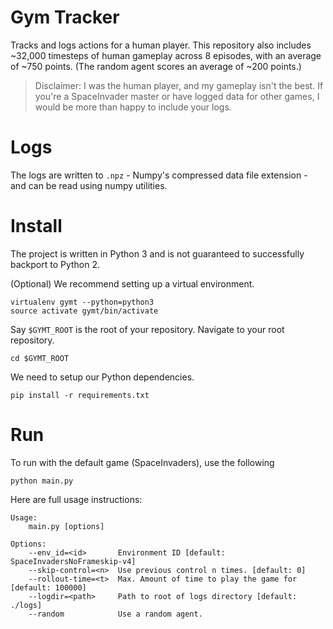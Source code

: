 # Gym Tracker
Tracks and logs actions for a human player. This repository also includes
~32,000 timesteps of human gameplay across 8 episodes, with an average of ~750
points. (The random agent scores an average of ~200 points.)

> Disclaimer: I was the human player, and my gameplay isn't the best. If you're
a SpaceInvader master or have logged data for other games, I would be more than
happy to include your logs.

# Logs

The logs are written to `.npz` - Numpy's compressed data file extension - and
can be read using numpy utilities.

# Install

The project is written in Python 3 and is not guaranteed to successfully backport to Python 2.

(Optional) We recommend setting up a virtual environment.

```
virtualenv gymt --python=python3
source activate gymt/bin/activate
```

Say `$GYMT_ROOT` is the root of your repository. Navigate to your root repository.

```
cd $GYMT_ROOT
```

We need to setup our Python dependencies.

```
pip install -r requirements.txt
```

# Run

To run with the default game (SpaceInvaders), use the following

```
python main.py
```

Here are full usage instructions:

```
Usage:
    main.py [options]

Options:
    --env_id=<id>       Environment ID [default: SpaceInvadersNoFrameskip-v4]
    --skip-control=<n>  Use previous control n times. [default: 0]
    --rollout-time=<t>  Max. Amount of time to play the game for [default: 100000]
    --logdir=<path>     Path to root of logs directory [default: ./logs]
    --random            Use a random agent.
```

